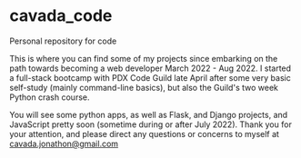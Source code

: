 # cavada_code
Personal repository for code

This is where you can find some of my projects since embarking on the path towards becoming a web developer March 2022 - Aug 2022. I started a full-stack bootcamp with PDX Code Guild late April after some very basic self-study (mainly command-line basics), but also the Guild's two week Python crash course.

You will see some python apps, as well as Flask, and Django projects, and JavaScript pretty soon (sometime during or after July 2022). Thank you for your attention, and please direct any questions or concerns to myself at cavada.jonathon@gmail.com
